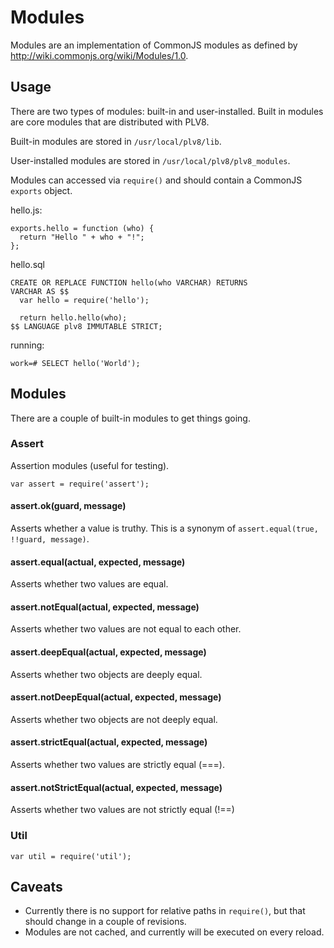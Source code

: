# Modules

Modules are an implementation of CommonJS modules as defined by http://wiki.commonjs.org/wiki/Modules/1.0.

## Usage

There are two types of modules: built-in and user-installed.  Built in modules are core modules that are distributed with PLV8.

Built-in modules are stored in `/usr/local/plv8/lib`.

User-installed modules are stored in `/usr/local/plv8/plv8_modules`.

Modules can accessed via `require()` and should contain a CommonJS `exports` object.

hello.js:

    exports.hello = function (who) {
      return "Hello " + who + "!";
    };

hello.sql

    CREATE OR REPLACE FUNCTION hello(who VARCHAR) RETURNS
    VARCHAR AS $$
      var hello = require('hello');
      
      return hello.hello(who);
    $$ LANGUAGE plv8 IMMUTABLE STRICT;

running:

    work=# SELECT hello('World');

## Modules

There are a couple of built-in modules to get things going.

### Assert

Assertion modules (useful for testing).

    var assert = require('assert');


#### assert.ok(guard, message)

Asserts whether a value is truthy.  This is a synonym of `assert.equal(true, !!guard, message)`.

#### assert.equal(actual, expected, message)

Asserts whether two values are equal.

#### assert.notEqual(actual, expected, message)

Asserts whether two values are not equal to each other.

#### assert.deepEqual(actual, expected, message)

Asserts whether two objects are deeply equal.

#### assert.notDeepEqual(actual, expected, message)

Asserts whether two objects are not deeply equal.

#### assert.strictEqual(actual, expected, message)

Asserts whether two values are strictly equal (===).

#### assert.notStrictEqual(actual, expected, message)

Asserts whether two values are not strictly equal (!==)

### Util

    var util = require('util');

## Caveats

- Currently there is no support for relative paths in `require()`, but that should change in a couple of revisions.
- Modules are not cached, and currently will be executed on every reload.


